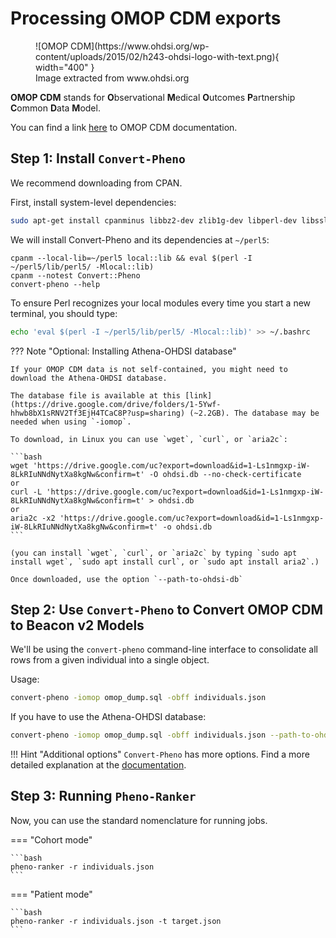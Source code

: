 
# Processing OMOP CDM exports 

<figure markdown>
   ![OMOP CDM](https://www.ohdsi.org/wp-content/uploads/2015/02/h243-ohdsi-logo-with-text.png){ width="400" }
   <figcaption>Image extracted from www.ohdsi.org</figcaption>
</figure>

**OMOP CDM** stands for **O**bservational **M**edical **O**utcomes **P**artnership **C**ommon **D**ata **M**odel. 

You can find a link [here](https://www.ohdsi.org/data-standardization/the-common-data-model) to OMOP CDM documentation.

## Step 1: Install `Convert-Pheno`

We recommend downloading from CPAN.

First, install system-level dependencies:

```bash
sudo apt-get install cpanminus libbz2-dev zlib1g-dev libperl-dev libssl-dev
```

We will install Convert-Pheno and its dependencies at `~/perl5`:

```
cpanm --local-lib=~/perl5 local::lib && eval $(perl -I ~/perl5/lib/perl5/ -Mlocal::lib)
cpanm --notest Convert::Pheno
convert-pheno --help
```

To ensure Perl recognizes your local modules every time you start a new terminal, you should type:

```bash
echo 'eval $(perl -I ~/perl5/lib/perl5/ -Mlocal::lib)' >> ~/.bashrc
```

??? Note "Optional: Installing Athena-OHDSI database"

    If your OMOP CDM data is not self-contained, you might need to download the Athena-OHDSI database.

    The database file is available at this [link](https://drive.google.com/drive/folders/1-5Ywf-hhwb8bX1sRNV2Tf3EjH4TCaC8P?usp=sharing) (~2.2GB). The database may be needed when using `-iomop`.

    To download, in Linux you can use `wget`, `curl`, or `aria2c`:

    ```bash
    wget 'https://drive.google.com/uc?export=download&id=1-Ls1nmgxp-iW-8LkRIuNNdNytXa8kgNw&confirm=t' -O ohdsi.db --no-check-certificate
    or
    curl -L 'https://drive.google.com/uc?export=download&id=1-Ls1nmgxp-iW-8LkRIuNNdNytXa8kgNw&confirm=t' > ohdsi.db
    or
    aria2c -x2 'https://drive.google.com/uc?export=download&id=1-Ls1nmgxp-iW-8LkRIuNNdNytXa8kgNw&confirm=t' -o ohdsi.db
    ```

    (you can install `wget`, `curl`, or `aria2c` by typing `sudo apt install wget`, `sudo apt install curl`, or `sudo apt install aria2`.)

    Once downloaded, use the option `--path-to-ohdsi-db`

## Step 2: Use `Convert-Pheno` to Convert OMOP CDM to Beacon v2 Models

We'll be using the `convert-pheno` command-line interface to consolidate all rows from a given individual into a single object.

Usage:

```bash
convert-pheno -iomop omop_dump.sql -obff individuals.json
```

If you have to use the Athena-OHDSI database:

```bash
convert-pheno -iomop omop_dump.sql -obff individuals.json --path-to-ohdsi-db ./ohdsi.db
```

!!! Hint "Additional options"
    `Convert-Pheno` has more options. Find a more detailed explanation at the [documentation](https://cnag-biomedical-informatics.github.io/convert-pheno/omop-cdm).

## Step 3: Running `Pheno-Ranker`

Now, you can use the standard nomenclature for running jobs.

=== "Cohort mode"

    ```bash
    pheno-ranker -r individuals.json
    ```

=== "Patient mode"

    ```bash
    pheno-ranker -r individuals.json -t target.json
    ```
